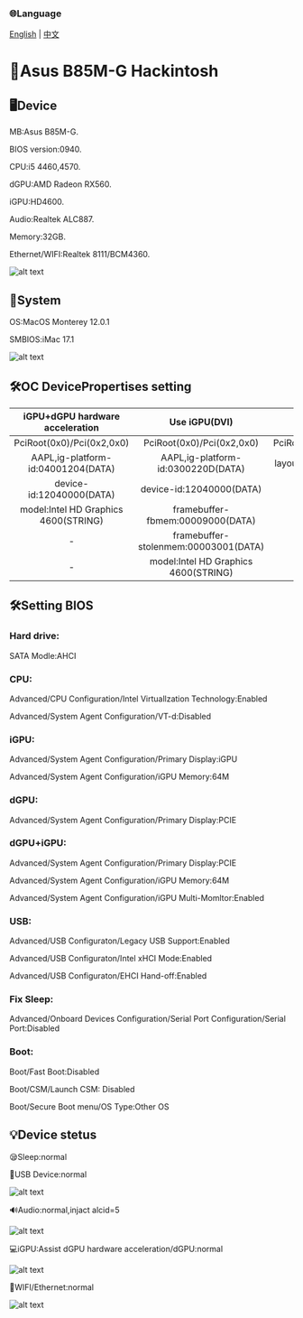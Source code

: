### 🌐Language
[English](README.md) | [中文](README-zh.md)

# 🍎Asus B85M-G Hackintosh 

## 🖥️Device
MB:Asus B85M-G.

BIOS version:0940.

CPU:i5 4460,4570.

dGPU:AMD Radeon RX560.

iGPU:HD4600.

Audio:Realtek ALC887.

Memory:32GB.

Ethernet/WIFI:Realtek 8111/BCM4360.

![alt text](info.png)

## 📀System

OS:MacOS Monterey 12.0.1

SMBIOS:iMac 17.1

![alt text](Mac.png)

## 🛠️OC DevicePropertises setting

   iGPU+dGPU hardware acceleration |  Use iGPU(DVI)  |  Audio
:-------------------------:|:-------------------------:|:-------------------------:
PciRoot(0x0)/Pci(0x2,0x0)|PciRoot(0x0)/Pci(0x2,0x0)|PciRoot(0x0)/Pci(0x1B,0x0)
AAPL,ig-platform-id:04001204(DATA)|AAPL,ig-platform-id:0300220D(DATA)|layout-id:05000000(DATA)
device-id:12040000(DATA)|device-id:12040000(DATA)|-
model:Intel HD Graphics 4600(STRING)|framebuffer-fbmem:00009000(DATA)|-
-|framebuffer-stolenmem:00003001(DATA)|-
-|model:Intel HD Graphics 4600(STRING)|-

## 🛠️Setting BIOS
### Hard drive:

SATA Modle:AHCI

### CPU:

Advanced/CPU Configuration/Intel Virtuallzation Technology:Enabled

Advanced/System Agent Configuration/VT-d:Disabled

### iGPU:

Advanced/System Agent Configuration/Primary Display:iGPU

Advanced/System Agent Configuration/iGPU Memory:64M

### dGPU:

Advanced/System Agent Configuration/Primary Display:PCIE

### dGPU+iGPU:

Advanced/System Agent Configuration/Primary Display:PCIE

Advanced/System Agent Configuration/iGPU Memory:64M

Advanced/System Agent Configuration/iGPU Multi-Momltor:Enabled

### USB:

Advanced/USB Configuraton/Legacy USB Support:Enabled

Advanced/USB Configuraton/Intel xHCI Mode:Enabled

Advanced/USB Configuraton/EHCI Hand-off:Enabled

### Fix Sleep:

Advanced/Onboard Devices Configuration/Serial Port Configuration/Serial Port:Disabled

### Boot:

Boot/Fast Boot:Disabled

Boot/CSM/Launch CSM: Disabled

Boot/Secure Boot menu/OS Type:Other OS


## 💡Device stetus

😪Sleep:normal

💾USB Device:normal

![alt text](Usb.png)

🔊Audio:normal,injact alcid=5

![alt text](Audio.png)

💻iGPU:Assist dGPU hardware acceleration/dGPU:normal

![alt text](GPU.png)

📡WIFI/Ethernet:normal

![alt text](Ethernet.png)
